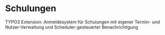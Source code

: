 Schulungen
==========

TYPO3 Extension: Anmeldesystem für Schulungen mit eigener Termin- und Nutzer-Verwaltung und Scheduler-gesteuerter Benachrichtigung
